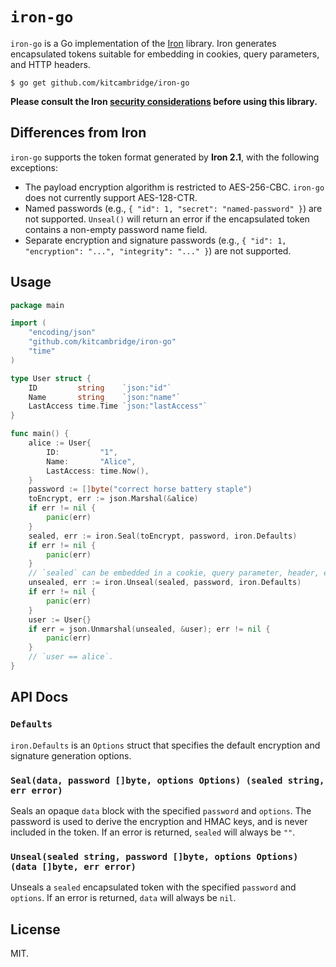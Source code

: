 # `iron-go`

`iron-go` is a Go implementation of the [Iron](https://github.com/hueniverse/iron) library. Iron generates encapsulated tokens suitable for embedding in cookies, query parameters, and HTTP headers.

```shell
$ go get github.com/kitcambridge/iron-go
```

**Please consult the Iron [security considerations](https://github.com/hueniverse/iron#security-considerations) before using this library.**

## Differences from Iron

`iron-go` supports the token format generated by **Iron 2.1**, with the following exceptions:

* The payload encryption algorithm is restricted to AES-256-CBC. `iron-go` does not currently support AES-128-CTR.
* Named passwords (e.g., `{ "id": 1, "secret": "named-password" }`) are not supported. `Unseal()` will return an error if the encapsulated token contains a non-empty password name field.
* Separate encryption and signature passwords (e.g., `{ "id": 1, "encryption": "...", "integrity": "..." }`) are not supported.

## Usage

```go
package main

import (
	"encoding/json"
	"github.com/kitcambridge/iron-go"
	"time"
)

type User struct {
	ID         string    `json:"id"`
	Name       string    `json:"name"`
	LastAccess time.Time `json:"lastAccess"`
}

func main() {
	alice := User{
		ID:         "1",
		Name:       "Alice",
		LastAccess: time.Now(),
	}
	password := []byte("correct horse battery staple")
	toEncrypt, err := json.Marshal(&alice)
	if err != nil {
		panic(err)
	}
	sealed, err := iron.Seal(toEncrypt, password, iron.Defaults)
	if err != nil {
		panic(err)
	}
	// `sealed` can be embedded in a cookie, query parameter, header, etc.
	unsealed, err := iron.Unseal(sealed, password, iron.Defaults)
	if err != nil {
		panic(err)
	}
	user := User{}
	if err = json.Unmarshal(unsealed, &user); err != nil {
		panic(err)
	}
	// `user == alice`.
}
```

## API Docs

### `Defaults`

`iron.Defaults` is an `Options` struct that specifies the default encryption and signature generation options.

### `Seal(data, password []byte, options Options) (sealed string, err error)`

Seals an opaque `data` block with the specified `password` and `options`. The password is used to derive the encryption and HMAC keys, and is never included in the token. If an error is returned, `sealed` will always be `""`.

### `Unseal(sealed string, password []byte, options Options) (data []byte, err error)`

Unseals a `sealed` encapsulated token with the specified `password` and `options`. If an error is returned, `data` will always be `nil`.

## License

MIT.
